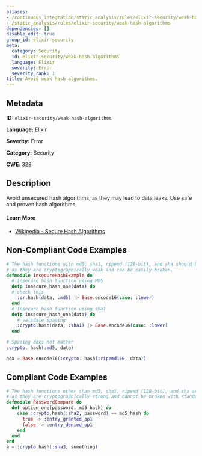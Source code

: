 ```yaml
---
aliases:
- /continuous_integration/static_analysis/rules/elixir-security/weak-hash-algorithms
- /static_analysis/rules/elixir-security/weak-hash-algorithms
dependencies: []
disable_edit: true
group_id: elixir-security
meta:
  category: Security
  id: elixir-security/weak-hash-algorithms
  language: Elixir
  severity: Error
  severity_rank: 1
title: Avoid weak hash algorithms.
---
```

<!--  SOURCED FROM https://github.com/DataDog/datadog-static-analyzer-rule-docs -->


## Metadata
**ID:** `elixir-security/weak-hash-algorithms`

**Language:** Elixir

**Severity:** Error

**Category:** Security

**CWE**: [328](https://cwe.mitre.org/data/definitions/328.html)

## Description
Avoid unsecured hash algorithms, as they may lead to data leaks. Use safe and proven hash algorithms.

#### Learn More

-   [Wikipedia - Secure Hash Algorithms](https://en.wikipedia.org/wiki/Secure_Hash_Algorithms)

## Non-Compliant Code Examples
```elixir
# The hash functions with md5, sha1, ripemd (128-bit), and sha should be highlighted,
# as they are cryptographically weak and can be easily broken.
defmodule InsecureHashExample do
  # Insecure hash function using MD5
  defp insecure_hash_one(data) do
  # check this
    :cr.hash(data, :md5) |> Base.encode16(case: :lower)
  end
  # Insecure hash function using sha1
  defp insecure_hash_one(data) do
    # validate spacing 
    :crypto.hash(data, :sha1) |> Base.encode16(case: :lower)
  end

# Spacing does not matter
:crypto. hash(:md5, data)

hex = Base.encode16(:crypto. hash(:ripemd160, data))

```

## Compliant Code Examples
```elixir
# The hash functions other than md5, sha1, ripemd (128-bit), and sha are not highlighted
# as they are cryptographically strong and cannot be broken with standard hardware.
defmodule PasswordCompare do
  def option_one(password, md5_hash) do
    case :crypto.hash(:sha2, password) == md5_hash do
      true -> :entry_granted_op1
      false -> :entry_denied_op1
    end
  end
end
a = :crypto.hash(:sha3, something)
```
